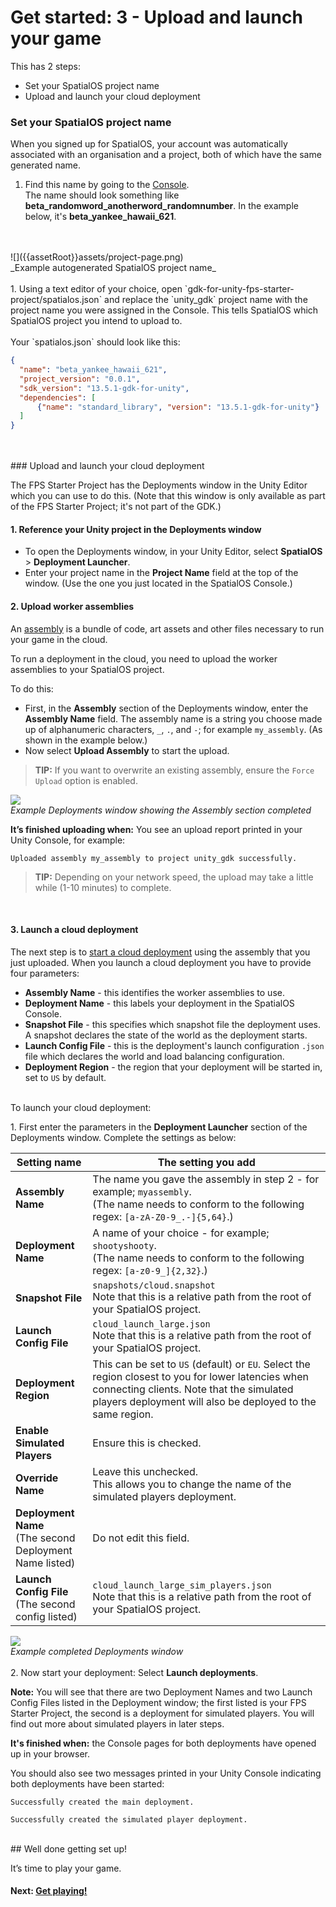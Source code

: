 # Get started: 3 - Upload and launch your game

This has 2 steps:

* Set your SpatialOS project name
* Upload and launch your cloud deployment


### Set your SpatialOS project name

When you signed up for SpatialOS, your account was automatically associated with an organisation and a project, both of which have the same generated name.

1. Find this name by going to the [Console](https://console.improbable.io/projects). <br/>
The name should look something like **beta_randomword_anotherword_randomnumber**.
In the example below, it's **beta_yankee_hawaii_621**.
<br/>
<br/>
![]({{assetRoot}}assets/project-page.png)<br/>
_Example autogenerated SpatialOS project name_
<br/>
<br/>
1. Using a text editor of your choice, open `gdk-for-unity-fps-starter-project/spatialos.json` and replace the `unity_gdk` project name with the project name you were assigned in the Console. This tells SpatialOS which SpatialOS project you intend to upload to.
<br/><br/>
Your `spatialos.json` should look like this:

```json
{
  "name": "beta_yankee_hawaii_621",
  "project_version": "0.0.1",
  "sdk_version": "13.5.1-gdk-for-unity",
  "dependencies": [
      {"name": "standard_library", "version": "13.5.1-gdk-for-unity"}
  ]
}
```

<br/>
<br/>
### Upload and launch your cloud deployment

The FPS Starter Project has the Deployments window in the Unity Editor which you can use to do this. (Note that this window is only available as part of the FPS Starter Project; it's not part of the GDK.)

#### 1. Reference your Unity project in the Deployments window

* To open the Deployments window, in your Unity Editor, select **SpatialOS** > **Deployment Launcher**.
* Enter your project name in the **Project Name** field at the top of the window. (Use the one you just located in the SpatialOS Console.)

#### 2. Upload worker assemblies

An [assembly](https://docs.improbable.io/reference/latest/shared/glossary#assembly) is a bundle of code, art assets and other files necessary to run your game in the cloud.

To run a deployment in the cloud, you need to upload the worker assemblies to your SpatialOS project. <br/>

To do this:

* First, in the **Assembly** section of the Deployments window, enter the **Assembly Name** field. The assembly name is a string you choose made up of alphanumeric characters, `_`, `.`, and `-`; for example `my_assembly`. (As shown in the example below.)
* Now select **Upload Assembly** to start the upload.

> **TIP:** If you want to overwrite an existing assembly, ensure the `Force Upload` option is enabled.

![]({{assetRoot}}assets/deployment-window.png)
<br/> _Example Deployments window showing the Assembly section completed_

**It’s finished uploading when:** You see an upload report printed in your Unity Console, for example:

```
Uploaded assembly my_assembly to project unity_gdk successfully.
```

> **TIP:** Depending on your network speed, the upload may take a little while (1-10 minutes) to complete.

<br/>

#### 3. Launch a cloud deployment

The next step is to [start a cloud deployment](https://docs.improbable.io/reference/latest/shared/deploy/deploy-cloud#5-deploy-the-project) using the assembly that you just uploaded. When you launch a cloud deployment you have to provide four parameters:

* **Assembly Name** - this identifies the worker assemblies to use.
* **Deployment Name** - this labels your deployment in the SpatialOS Console.
* **Snapshot File** - this specifies which snapshot file the deployment uses. A snapshot declares the state of the world as the deployment starts.
* **Launch Config File** - this is the deployment's launch configuration `.json` file which declares the world and load balancing configuration.
* **Deployment Region** - the region that your deployment will be started in, set to `US` by default.

<br/>
To launch your cloud deployment:

1\. First enter the parameters in the **Deployment Launcher** section of the Deployments window. Complete the settings as below:
<br/>

|Setting name|The setting you add|
|-----|------|
|**Assembly Name**| The name you gave the assembly in step 2 - for example; `myassembly`. <br/>(The name needs to conform to the following regex: `[a-zA-Z0-9_.-]{5,64}`.)|
|**Deployment Name**| A name of your choice - for example; `shootyshooty`. <br/>(The name needs to conform to the following regex: `[a-z0-9_]{2,32}`.)|
|**Snapshot File**|`snapshots/cloud.snapshot`<br/>Note that this is a relative path from the root of your SpatialOS project.|
|**Launch Config File** | `cloud_launch_large.json`<br/>Note that this is a relative path from the root of your SpatialOS project.|
|**Deployment Region**|This can be set to `US` (default) or `EU`. Select the region closest to you for lower latencies when connecting clients. Note that the simulated players deployment will also be deployed to the same region.|
|**Enable Simulated Players**| Ensure this is checked.|
|**Override Name**| Leave this unchecked.<br/>This allows you to change the name of the simulated players deployment.|
|**Deployment Name**<br/> (The second Deployment Name listed)| Do not edit this field.|
|**Launch Config File**<br/> (The second config listed)|`cloud_launch_large_sim_players.json`<br/>Note that this is a relative path from the root of your SpatialOS project.|

![]({{assetRoot}}assets/deployment-window.png)
<br/>_Example completed Deployments window_
<br/>
<br/>
2\. Now start your deployment: Select **Launch deployments**.

**Note:** You will see that there are two Deployment Names and two Launch Config Files listed in the Deployment window; the first listed is your FPS Starter Project, the second is a deployment for simulated players. You will find out more about simulated players in later steps.
<br/>

**It's finished when:** the Console pages for both deployments have opened up in your browser.

You should also see two messages printed in your Unity Console indicating both deployments have been started:

```
Successfully created the main deployment.
```
```
Successfully created the simulated player deployment.
```

<br/>
## Well done getting set up!

It’s time to play your game.

#### Next: [Get playing!]({{urlRoot}}/content/get-started/get-playing.md)
